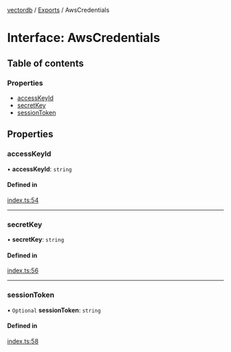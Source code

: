 [vectordb](../README.md) / [Exports](../modules.md) / AwsCredentials

# Interface: AwsCredentials

## Table of contents

### Properties

- [accessKeyId](AwsCredentials.md#accesskeyid)
- [secretKey](AwsCredentials.md#secretkey)
- [sessionToken](AwsCredentials.md#sessiontoken)

## Properties

### accessKeyId

• **accessKeyId**: `string`

#### Defined in

[index.ts:54](https://github.com/lancedb/lancedb/blob/c89d5e6/node/src/index.ts#L54)

___

### secretKey

• **secretKey**: `string`

#### Defined in

[index.ts:56](https://github.com/lancedb/lancedb/blob/c89d5e6/node/src/index.ts#L56)

___

### sessionToken

• `Optional` **sessionToken**: `string`

#### Defined in

[index.ts:58](https://github.com/lancedb/lancedb/blob/c89d5e6/node/src/index.ts#L58)
